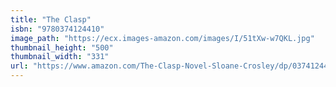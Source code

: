 ```yaml
---
title: "The Clasp"
isbn: "9780374124410"
image_path: "https://ecx.images-amazon.com/images/I/51tXw-w7QKL.jpg"
thumbnail_height: "500"
thumbnail_width: "331"
url: "https://www.amazon.com/The-Clasp-Novel-Sloane-Crosley/dp/0374124418"
---
```




